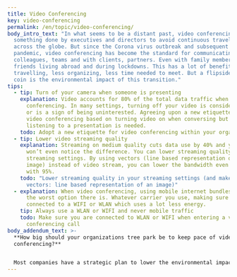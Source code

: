 ```yaml
---
title: Video Conferencing
key: video-conferencing
permalink: /en/topic/video-conferencing/
body_intro_text: "In what seems to be a distant past, video conferencing was
  something done by executives and directors to avoid continuous travelling
  across the globe. But since the Corona virus outbreak and subsequent global
  pandemic, video conferencing has become the standard for communicating between
  colleagues, teams and with clients, partners. Even with family members and
  friends living abroad and during lockdowns. This has a lot of benefits: less
  travelling, less organizing, less time needed to meet. But a flipside of the
  coin is the environmental impact of this transition."
tips:
  - tip: Turn of your camera when someone is presenting
    explanation: Video accounts for 80% of the total data traffic when video
      conferencing. In many settings, turning off your video is considered rude
      or is a sign of being uninterested. Agreeing upon a new etiquette for
      video conferencing based on turning video on when conversing but off when
      listening to a presentation is needed.
    todo: Adopt a new etiquette for video conferencing within your organization/group
  - tip: Lower video streaming quality
    explanation: Streaming on medium quality cuts data use by 40% and you probably
      won’t even notice the difference. You can lower streaming quality in your
      streaming settings. By using vectors (line based representation of an
      image) instead of video stream, you can lower the bandwidth even further,
      with 95%.
    todo: "Lower streaming quality in your streaming settings (and make use of
      vectors: line based representation of an image)"
  - explanation: When video conferencing, using mobile internet bundles (4G/5G) is
      the worst option there is. Whatever carrier you use, making sure you are
      connected to a WIFI or WLAN which uses a lot less energy.
    tip: Always use a WLAN or WIFI and never mobile traffic
    todo: Make sure you are connected to WLAN or WIFI when entering a video
      conferencing call
body_addendum_text: >-
  **How big should your organizations tree park be to keep pace of video
  conferencing?**


  Most companies have a strategic plan to lower the environmental impact of their car park, but does your organization have a strategy to build a tree park as well? When you have adopted a ‘minimize video on’ conferencing etiquette, lowered the resolution and made sure everybody has access to good WIFI or WLAN when entering professional calls, the final step to become conference call neutral in terms of environmental impact could be to start building a tree park.
---
```

